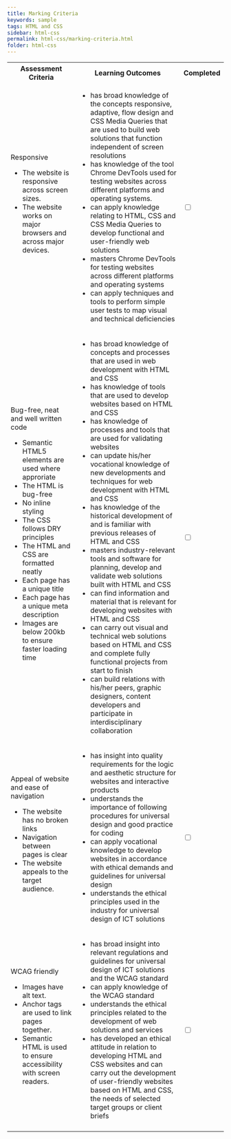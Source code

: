 ```yaml
---
title: Marking Criteria
keywords: sample
tags: HTML and CSS
sidebar: html-css
permalink: html-css/marking-criteria.html
folder: html-css
---
```


<table style="max-width: 100%">
  <tr>
    <th>Assessment Criteria</th>
    <th>Learning Outcomes</th>
    <th>Completed</th>
  </tr>
  <tr>
    <td>Responsive
      <ul>
        <li>The website is responsive across screen sizes.</li>
        <li>The website works on major browsers and across major devices.</li>
      </ul>
    </td>
    <td>
      <ul>
        <li>has broad knowledge of the concepts responsive, adaptive, flow design and CSS Media Queries that are used to build web solutions that function independent of screen resolutions </li>
        <li>has knowledge of the tool Chrome DevTools used for testing websites across different platforms and operating systems. </li>
        <li>can apply knowledge relating to HTML, CSS and CSS Media Queries to develop functional and user-friendly web solutions </li>
        <li>masters Chrome DevTools for testing websites across different platforms and operating systems </li>
        <li>can apply techniques and tools to perform simple user tests to map visual and technical deficiencies </li>
      </ul>
    </td>
    <td>
      <input type="checkbox">
    </td>
  </tr>
  <tr>
    <td>Bug-free, neat and well written code
      <ul>
        <li>Semantic HTML5 elements are used where approriate</li>
        <li>The HTML is bug-free</li>
        <li>No inline styling</li>
        <li>The CSS follows DRY principles</li>
        <li>The HTML and CSS are formatted neatly</li>
        <li>Each page has a unique title</li>
        <li>Each page has a unique meta description</li>
        <li>Images are below 200kb to ensure faster loading time</li>
      </ul>
    </td>
    <td>
      <ul>
        <li>has broad knowledge of concepts and processes that are used in web development with HTML and CSS </li>
        <li>has knowledge of tools that are used to develop websites based on HTML and CSS </li>
        <li>has knowledge of processes and tools that are used for validating websites </li>
        <li>can update his/her vocational knowledge of new developments and techniques for web development with HTML and CSS </li>
        <li>has knowledge of the historical development of and is familiar with previous releases of HTML and CSS </li>
        <li>masters industry-relevant tools and software for planning, develop and validate web solutions built with HTML and CSS </li>
        <li>can find information and material that is relevant for developing websites with HTML and CSS</li>
        <li>can carry out visual and technical web solutions based on HTML and CSS and complete fully functional projects from start to finish </li>
        <li>can build relations with his/her peers, graphic designers, content developers and participate in interdisciplinary collaboration </li>
      </ul>
    </td>
    <td>
      <input type="checkbox">
    </td>
  </tr>
  <tr>
    <td>Appeal of website and ease of navigation
      <ul>
        <li>The website has no broken links</li>
        <li>Navigation between pages is clear</li>
        <li>The website appeals to the target audience.</li>
      </ul>
    </td>
    <td>
      <ul>
        <li>has insight into quality requirements for the logic and aesthetic structure for websites and interactive products </li>
        <li>understands the importance of following procedures for universal design and good practice for coding </li>
        <li>can apply vocational knowledge to develop websites in accordance with ethical demands and guidelines for universal design </li>
        <li>understands the ethical principles used in the industry for universal design of ICT solutions </li>
      </ul>
    </td>
    <td>
      <input type="checkbox">
    </td>
  </tr>
  <tr>
    <td>WCAG friendly
      <ul>
        <li>Images have alt text.</li>
        <li>Anchor tags are used to link pages together.</li>
        <li>Semantic HTML is used to ensure accessibility with screen readers.</li>
      </ul>
    </td>
    <td>
      <ul>
        <li>has broad insight into relevant regulations and guidelines for universal design of ICT solutions and the WCAG standard </li>
        <li>can apply knowledge of the WCAG standard </li>
        <li>understands the ethical principles related to the development of web solutions and services </li>
        <li>has developed an ethical attitude in relation to developing HTML and CSS websites and can carry out the development of user-friendly websites based on HTML and CSS, the needs of selected target groups or client briefs</li>
      </ul>
    </td>
    <td>
      <input type="checkbox">
    </td>
  </tr>
   <tr>
    <td colspan="2">
    </td>
    <td class="grade">
    </td>
  </tr>
</table>

<script>
  const checkboxes = document.querySelectorAll("input[type='checkbox']");
  const grade = document.querySelector(".grade");
  let criteriaPassed = 0;
  checkboxes.forEach(item => item.onclick = function(e){
    if(e.target.checked === true){
      criteriaPassed++;
      if(criteriaPassed === checkboxes.length){
        grade.innerHTML = "Passed";
      }
    }
    else {
      criteriaPassed--;
      grade.innerHTML = "";
    }
  })
</script>

